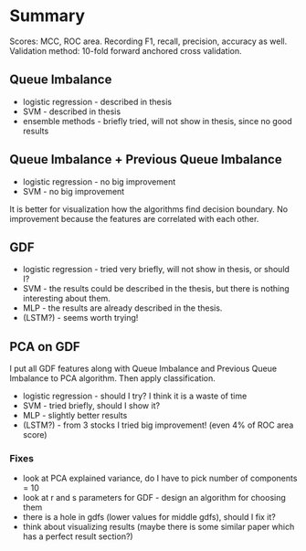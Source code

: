 # Summary

Scores: MCC, ROC area. Recording F1, recall, precision, accuracy as well.
Validation method: 10-fold forward anchored cross validation.

## Queue Imbalance

* logistic regression - described in thesis
* SVM - described in thesis
* ensemble methods - briefly tried, will not show in thesis, since no good results

## Queue Imbalance + Previous Queue Imbalance

* logistic regression - no big improvement
* SVM - no big improvement

It is better for visualization how the algorithms find decision boundary. No improvement because the features
are correlated with each other.

## GDF

* logistic regression - tried very briefly, will not show in thesis, or should I?
* SVM - the results could be described in the thesis, but there is nothing interesting about them.
* MLP - the results are already described in the thesis.
* (LSTM?) - seems worth trying!

## PCA on GDF

I put all GDF features along with Queue Imbalance and Previous Queue Imbalance to PCA algorithm. Then apply 
classification.

* logistic regression - should I try? I think it is a waste of time
* SVM - tried briefly, should I show it?
* MLP - slightly better results
* (LSTM?) - from 3 stocks I tried big improvement! (even 4% of ROC area score)

### Fixes

* look at PCA explained variance, do I have to pick number of components = 10
* look at r and s parameters for GDF - design an algorithm for choosing them
* there is a hole in gdfs (lower values for middle gdfs), should I fix it?  
* think about visualizing results (maybe there is some similar paper which has a perfect result section?)

